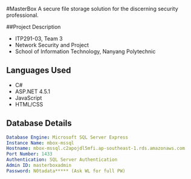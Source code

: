 #MasterBox
A secure file storage solution for the discerning security professional.

##Project Description
- ITP291-03, Team 3
- Network Security and Project
- School of Information Technology, Nanyang Polytechnic

## Languages Used
- C#
- ASP.NET 4.5.1
- JavaScript
- HTML/CSS

## Database Details
```yml
Database Engine: Microsoft SQL Server Express
Instance Name: mbox-mssql
Hostname: mbox-mssql.c2apojdl5mfi.ap-southeast-1.rds.amazonaws.com
Port Number: 1433
Authentication: SQL Server Authentication
Admin ID: masterboxadmin
Password: N0tadata***** (Ask WL for full PW)
